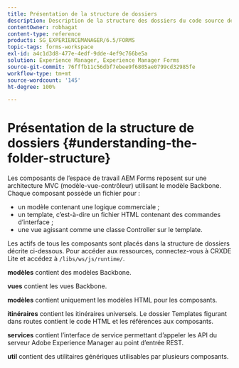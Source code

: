 ```yaml
---
title: Présentation de la structure de dossiers
description: Description de la structure des dossiers du code source de l’espace de travail AEM Forms à personnaliser.
contentOwner: robhagat
content-type: reference
products: SG_EXPERIENCEMANAGER/6.5/FORMS
topic-tags: forms-workspace
exl-id: a4c1d3d8-477e-4edf-9dde-4ef9c766be5a
solution: Experience Manager, Experience Manager Forms
source-git-commit: 76fffb11c56dbf7ebee9f6805ae0799cd32985fe
workflow-type: tm+mt
source-wordcount: '145'
ht-degree: 100%

---
```


# Présentation de la structure de dossiers {#understanding-the-folder-structure}

Les composants de l’espace de travail AEM Forms reposent sur une architecture MVC (modèle-vue-contrôleur) utilisant le modèle Backbone. Chaque composant possède un fichier pour :

* un modèle contenant une logique commerciale ;
* un template, c’est-à-dire un fichier HTML contenant des commandes d’interface ;
* une vue agissant comme une classe Controller sur le template.

Les actifs de tous les composants sont placés dans la structure de dossiers décrite ci-dessous. Pour accéder aux ressources, connectez-vous à CRXDE Lite et accédez à `/libs/ws/js/runtime/`.

**modèles** contient des modèles Backbone.

**vues** contient les vues Backbone.

**modèles** contient uniquement les modèles HTML pour les composants.

**itinéraires** contient les itinéraires universels. Le dossier Templates figurant dans routes contient le code HTML et les références aux composants.

**services** contient l’interface de service permettant d’appeler les API du serveur Adobe Experience Manager au point d’entrée REST.

**util** contient des utilitaires génériques utilisables par plusieurs composants.

